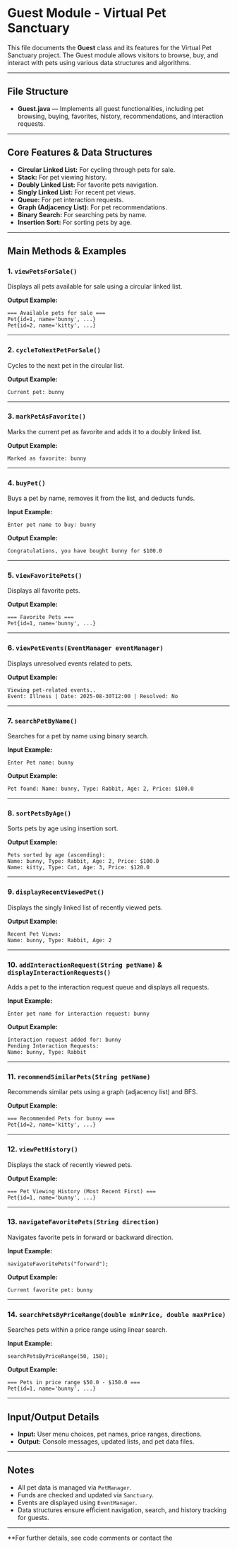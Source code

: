 # Guest Module - Virtual Pet Sanctuary

This file documents the **Guest** class and its features for the Virtual Pet Sanctuary project. The Guest module allows visitors to browse, buy, and interact with pets using various data structures and algorithms.

---

## File Structure

- **Guest.java** — Implements all guest functionalities, including pet browsing, buying, favorites, history, recommendations, and interaction requests.

---

## Core Features & Data Structures

- **Circular Linked List:** For cycling through pets for sale.
- **Stack:** For pet viewing history.
- **Doubly Linked List:** For favorite pets navigation.
- **Singly Linked List:** For recent pet views.
- **Queue:** For pet interaction requests.
- **Graph (Adjacency List):** For pet recommendations.
- **Binary Search:** For searching pets by name.
- **Insertion Sort:** For sorting pets by age.

---

## Main Methods & Examples

### 1. `viewPetsForSale()`
Displays all pets available for sale using a circular linked list.

**Output Example:**
```
=== Available pets for sale ===
Pet{id=1, name='bunny', ...}
Pet{id=2, name='kitty', ...}
```

---

### 2. `cycleToNextPetForSale()`
Cycles to the next pet in the circular list.

**Output Example:**
```
Current pet: bunny
```

---

### 3. `markPetAsFavorite()`
Marks the current pet as favorite and adds it to a doubly linked list.

**Output Example:**
```
Marked as favorite: bunny
```

---

### 4. `buyPet()`
Buys a pet by name, removes it from the list, and deducts funds.

**Input Example:**
```
Enter pet name to buy: bunny
```
**Output Example:**
```
Congratulations, you have bought bunny for $100.0
```

---

### 5. `viewFavoritePets()`
Displays all favorite pets.

**Output Example:**
```
=== Favorite Pets ===
Pet{id=1, name='bunny', ...}
```

---

### 6. `viewPetEvents(EventManager eventManager)`
Displays unresolved events related to pets.

**Output Example:**
```
Viewing pet-related events..
Event: Illness | Date: 2025-08-30T12:00 | Resolved: No
```

---

### 7. `searchPetByName()`
Searches for a pet by name using binary search.

**Input Example:**
```
Enter Pet name: bunny
```
**Output Example:**
```
Pet found: Name: bunny, Type: Rabbit, Age: 2, Price: $100.0
```

---

### 8. `sortPetsByAge()`
Sorts pets by age using insertion sort.

**Output Example:**
```
Pets sorted by age (ascending):
Name: bunny, Type: Rabbit, Age: 2, Price: $100.0
Name: kitty, Type: Cat, Age: 3, Price: $120.0
```

---

### 9. `displayRecentViewedPet()`
Displays the singly linked list of recently viewed pets.

**Output Example:**
```
Recent Pet Views:
Name: bunny, Type: Rabbit, Age: 2
```

---

### 10. `addInteractionRequest(String petName)` & `displayInteractionRequests()`
Adds a pet to the interaction request queue and displays all requests.

**Input Example:**
```
Enter pet name for interaction request: bunny
```
**Output Example:**
```
Interaction request added for: bunny
Pending Interaction Requests:
Name: bunny, Type: Rabbit
```

---

### 11. `recommendSimilarPets(String petName)`
Recommends similar pets using a graph (adjacency list) and BFS.

**Output Example:**
```
=== Recommended Pets for bunny ===
Pet{id=2, name='kitty', ...}
```

---

### 12. `viewPetHistory()`
Displays the stack of recently viewed pets.

**Output Example:**
```
=== Pet Viewing History (Most Recent First) ===
Pet{id=1, name='bunny', ...}
```

---

### 13. `navigateFavoritePets(String direction)`
Navigates favorite pets in forward or backward direction.

**Input Example:**
```
navigateFavoritePets("forward");
```
**Output Example:**
```
Current favorite pet: bunny
```

---

### 14. `searchPetsByPriceRange(double minPrice, double maxPrice)`
Searches pets within a price range using linear search.

**Input Example:**
```
searchPetsByPriceRange(50, 150);
```
**Output Example:**
```
=== Pets in price range $50.0 - $150.0 ===
Pet{id=1, name='bunny', ...}
```

---

## Input/Output Details

- **Input:** User menu choices, pet names, price ranges, directions.
- **Output:** Console messages, updated lists, and pet data files.

---

## Notes

- All pet data is managed via `PetManager`.
- Funds are checked and updated via `Sanctuary`.
- Events are displayed using `EventManager`.
- Data structures ensure efficient navigation, search, and history tracking for guests.

---

**For further details, see code comments or contact the
